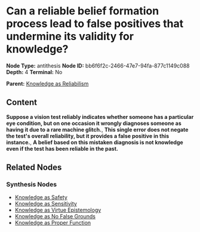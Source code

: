 # Can a reliable belief formation process lead to false positives that undermine its validity for knowledge?

**Node Type:** antithesis
**Node ID:** bb6f6f2c-2466-47e7-94fa-877c1149c088
**Depth:** 4
**Terminal:** No

**Parent:** [Knowledge as Reliabilism](knowledge-as-reliabilism-synthesis-e225428a-860d-4193-8896-5da1fa9da35b.md)

## Content

**Suppose a vision test reliably indicates whether someone has a particular eye condition, but on one occasion it wrongly diagnoses someone as having it due to a rare machine glitch.**, **This single error does not negate the test's overall reliability, but it provides a false positive in this instance.**, **A belief based on this mistaken diagnosis is not knowledge even if the test has been reliable in the past.**

## Related Nodes

### Synthesis Nodes

- [Knowledge as Safety](knowledge-as-safety-synthesis-6b59d6d3-93e1-4f1e-a30d-f95798f2ff6a.md)
- [Knowledge as Sensitivity](knowledge-as-sensitivity-synthesis-d754b2e9-4515-4468-b461-1781524d3287.md)
- [Knowledge as Virtue Epistemology](knowledge-as-virtue-epistemology-synthesis-99fac48d-607a-42e0-81d8-40b000ddfff4.md)
- [Knowledge as No False Grounds](knowledge-as-no-false-grounds-synthesis-d9d312f9-f571-43b4-866e-169b5a0e3503.md)
- [Knowledge as Proper Function](knowledge-as-proper-function-synthesis-46e6ca4b-521e-4f99-9a8c-2b28fd964d50.md)
